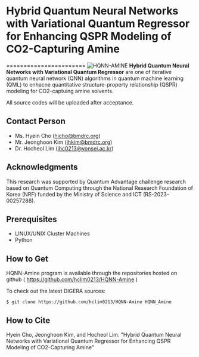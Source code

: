 # Hybrid Quantum Neural Networks with Variational Quantum Regressor for Enhancing QSPR Modeling of CO2-Capturing Amine
=======================
![HQNN-AMINE](https://github.com/user-attachments/assets/61f78de7-23ea-4884-a3e8-c494fbbfa017)
**Hybrid Quantum Neural Networks with Variational Quantum Regressor** are one of iterative quantum neural network (QNN) algorithms in quantum machine learning (QML) to enhacne quantitative structure-property relationship (QSPR) modeling for CO2-captuing amine solvents.

All source codes will be uploaded after acceptance.

Contact Person
--------------
* Ms. Hyein Cho (hicho@bmdrc.org)
* Mr. Jeonghoon Kim (jhkim@bmdrc.org)
* Dr. Hocheol Lim (ihc0213@yonsei.ac.kr)

Acknowledgments
---------------
This research was supported by Quantum Advantage challenge research based on 
Quantum Computing through the National Research Foundation of Korea (NRF) 
funded by the Ministry of Science and ICT (RS-2023-00257288).

Prerequisites
-------------
* LINUX/UNIX Cluster Machines
* Python

How to Get
----------
HQNN-Amine program is available through the repositories hosted on
github ( https://github.com/hclim0213/HQNN-Amine )

To check out the latest DIGERA sources:

   `$ git clone https://github.com/hclim0213/HQNN-Amine HQNN_Amine`

How to Cite
----------
Hyein Cho, Jeonghoon Kim, and Hocheol Lim. "Hybrid Quantum Neural Networks with Variational Quantum Regressor for Enhancing QSPR Modeling of CO2-Capturing Amine"
